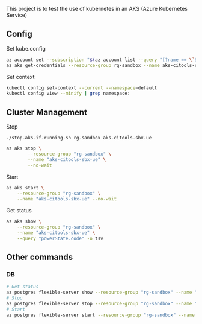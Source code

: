 This project is to test the use of kubernetes in an AKS (Azure Kubernetes Service)
## Config

Set kube.config

```bash
az account set --subscription "$(az account list --query "[?name == \`Sistemas - Non Production\`].id" -o tsv)"
az aks get-credentials --resource-group rg-sandbox --name aks-citools-sbx-ue
```

Set context

```bash
kubectl config set-context --current --namespace=default
kubectl config view --minify | grep namespace:
```

## Cluster Management

Stop

`./stop-aks-if-running.sh rg-sandbox aks-citools-sbx-ue`

```bash
az aks stop \
		--resource-group "rg-sandbox" \
		--name "aks-citools-sbx-ue" \
		--no-wait
```

Start

```bash
az aks start \
	--resource-group "rg-sandbox" \
	--name "aks-citools-sbx-ue" --no-wait
```

Get status

```bash
az aks show \
	--resource-group "rg-sandbox" \
	--name "aks-citools-sbx-ue" \
	--query "powerState.code" -o tsv
```
## Other commands

### DB

```bash
# Get status
az postgres flexible-server show --resource-group "rg-sandbox" --name "psql-wa01-sbx-ue" --query "state"
# Stop
az postgres flexible-server stop --resource-group "rg-sandbox" --name "psql-wa01-sbx-ue"
# Start
az postgres flexible-server start --resource-group "rg-sandbox" --name "psql-wa01-sbx-ue"
```